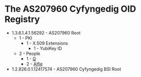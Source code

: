 # The AS207960 Cyfyngedig OID Registry

* 1.3.6.1.4.1.56292 - AS207960 Root
    * 1 - PKI
        * 1 - X.509 Extensions
            * 1 - YubiKey ID
    * 2 - People
        * 1 - [Q](https://magicalcodewit.ch)
        * 2 - [Alfie](https://lordbonzi.pro)
* 1.2.826.0.1.12417574 - AS207960 Cyfyngedig BSI Root
